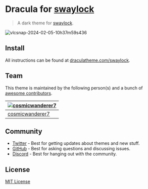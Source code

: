 # Dracula for [swaylock](https://github.com/mortie/swaylock-effects)

> A dark theme for [swaylock](https://github.com/mortie/swaylock-effects).

![vlcsnap-2024-02-05-10h37m59s436](https://github.com/cosmicwanderer7/swaylock-effects/assets/65147258/3919e469-83f9-4678-b600-4d2ce7a7d8ce)

## Install

All instructions can be found at [draculatheme.com/swaylock](https://draculatheme.com/swaylock).

## Team

This theme is maintained by the following person(s) and a bunch of [awesome contributors](https://github.com/dracula/swaylock/graphs/contributors).

| [![cosmicwanderer7](https://github.com/cosmicwanderer7.png?size=100)](https://github.com/cosmicwanderer7) |
| ---------------------------------------------------------------------------------------- |
| [cosmicwanderer7](https://github.com/cosmicwanderer7)                                          |

## Community

- [Twitter](https://twitter.com/draculatheme) - Best for getting updates about themes and new stuff.
- [GitHub](https://github.com/dracula/dracula-theme/discussions) - Best for asking questions and discussing issues.
- [Discord](https://draculatheme.com/discord-invite) - Best for hanging out with the community.

## License

[MIT License](./LICENSE)
